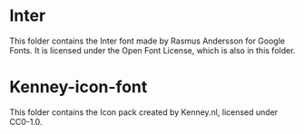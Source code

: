 # Inter

This folder contains the Inter font made by Rasmus Andersson for Google Fonts. It is licensed under the Open Font License, which is also in this folder.

# Kenney-icon-font

This folder contains the Icon pack created by Kenney.nl, licensed under CC0-1.0.